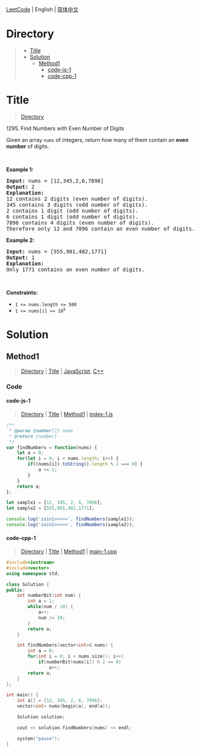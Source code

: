 [LeetCode](../README.md) | English | [简体中文](./README.CN.md)

# Directory

>- [Title](#Title)
>- [Solution](#Solution)
>    - [Method1](#Method1)
>        - [code-js-1](#code-js-1)
>        - [code-cpp-1](#code-cpp-1)

# Title

>[Directory](#Directory)

1295.&nbsp;Find Numbers with Even Number of Digits

<p>Given an array <code>nums</code> of integers, return how many of them contain an <strong>even number</strong> of digits.</p>

<p>&nbsp;</p>
<p><strong class="example">Example 1:</strong></p>

<pre>
<strong>Input:</strong> nums = [12,345,2,6,7896]
<strong>Output:</strong> 2
<strong>Explanation: 
</strong>12 contains 2 digits (even number of digits).&nbsp;
345 contains 3 digits (odd number of digits).&nbsp;
2 contains 1 digit (odd number of digits).&nbsp;
6 contains 1 digit (odd number of digits).&nbsp;
7896 contains 4 digits (even number of digits).&nbsp;
Therefore only 12 and 7896 contain an even number of digits.
</pre>

<p><strong class="example">Example 2:</strong></p>

<pre>
<strong>Input:</strong> nums = [555,901,482,1771]
<strong>Output:</strong> 1 
<strong>Explanation: </strong>
Only 1771 contains an even number of digits.
</pre>

<p>&nbsp;</p>
<p><strong>Constraints:</strong></p>

<ul>
	<li><code>1 &lt;= nums.length &lt;= 500</code></li>
	<li><code>1 &lt;= nums[i] &lt;= 10<sup>5</sup></code></li>
</ul>


# Solution

## Method1

>[Directory](#Directory) | [Title](#Title) | [JavaScript](#code-js-1), [C++](#code-cpp-1)

### Code

#### code-js-1

>[Directory](#Directory) | [Title](#Title) | [Method1](#Method1) | [index-1.js](./index-1.js "index-1.js")

```JavaScript
/**
 * @param {number[]} nums
 * @return {number}
 */
var findNumbers = function(nums) {
    let a = 0;
    for(let i = 0; i < nums.length; i++) {
        if((nums[i]).toString().length % 2 === 0) {
            a += 1;
        }
    }
    return a;
};

let sample1 = [12, 345, 2, 6, 7896];
let sample2 = [555,901,482,1771];

console.log('zain1>>>>>', findNumbers(sample1));
console.log('zain2>>>>>', findNumbers(sample2));

```

#### code-cpp-1

>[Directory](#Directory) | [Title](#Title) | [Method1](#Method1) | [main-1.cpp](./main-1.cpp "main-1.cpp")

```C++
#include<iostream>
#include<vector>
using namespace std;

class Solution {
public:
    int numberBit(int num) {
        int a = 1;
        while(num / 10) {
            a++;
            num /= 10;
        }
        return a;
    }

    int findNumbers(vector<int>& nums) {
        int a = 0;
        for(int i = 0; i < nums.size(); i++)
            if(numberBit(nums[i]) % 2 == 0)
                a++;
        return a;
    }
};

int main() {
    int a[] = {12, 345, 2, 6, 7896};
    vector<int> nums(begin(a), end(a));

    Solution solution;

    cout << solution.findNumbers(nums) << endl;

    system("pause");
}
```

